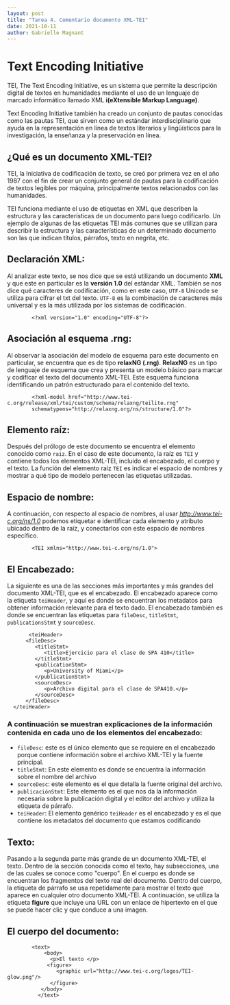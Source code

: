 ```yaml
---
layout: post
title: "Tarea 4. Comentario documento XML-TEI"
date: 2021-10-11
author: Gabrielle Magnant 
---
```

# Text Encoding Initiative

TEI, The Text Encoding Initiative, es un sistema que permite la descripción digital de textos en humanidades mediante el uso de un lenguaje de marcado informático llamado XML **i(eXtensible Markup Language)**.

Text Encoding Initiative también ha creado un conjunto de pautas conocidas como las pautas TEI, que sirven como un estándar interdisciplinario que ayuda en la representación en línea de textos literarios y lingüísticos para la investigación, la enseñanza y la preservación en línea.

## ¿Qué es un documento XML-TEI?
TEI, la Iniciativa de codificación de texto, se creó por primera vez en el año 1987 con el fin de crear un conjunto general de pautas para la codificación de textos legibles por máquina, principalmente textos relacionados con las humanidades.

TEI funciona mediante el uso de etiquetas en XML que describen la estructura y las características de un documento para luego codificarlo. Un ejemplo de algunas de las etiquetas TEI más comunes que se utilizan para describir la estructura y las características de un determinado documento son las que indican títulos, párrafos, texto en negrita, etc.

## Declaración XML:
Al analizar este texto, se nos dice que se está utilizando un documento **XML** y que este en particular es la **versión 1.0** del estándar XML. También se nos dice qué caracteres de codificación, como en este caso, `UTF-8` Unicode se utiliza para cifrar el txt del texto. `UTF-8` es la combinación de caracteres más universal y es la más utilizada por los sistemas de codificación.
```
        <?xml version="1.0" encoding="UTF-8"?>
 ```
 
## Asociación al esquema .rng:

Al observar la asociación del modelo de esquema para este documento en particular, se encuentra que es de tipo **relaxNG (.rng)**. **RelaxNG** es un tipo de lenguaje de esquema que crea y presenta un modelo básico para marcar y codificar el texto del documento XML-TEI. Este esquema funciona identificando un patrón estructurado para el contenido del texto.
```
        <?xml-model href="http://www.tei-c.org/release/xml/tei/custom/schema/relaxng/teilite.rng" 
        schematypens="http://relaxng.org/ns/structure/1.0"?>
```   

## Elemento raíz:
Después del prólogo de este documento se encuentra el elemento conocido como `raiz`. En el caso de este documento, la raíz es `TEI` y contiene todos los elementos XML-TEI, incluido el encabezado, el cuerpo y el texto. La función del elemento raíz `TEI` es indicar el espacio de nombres y mostrar a qué tipo de modelo pertenecen las etiquetas utilizadas.

## Espacio de nombre:
A continuación, con respecto al espacio de nombres, al usar *http://www.tei-c.org/ns/1.0* podemos etiquetar e identificar cada elemento y atributo ubicado dentro de la raíz, y conectarlos con este espacio de nombres específico.
```
        <TEI xmlns="http://www.tei-c.org/ns/1.0">
```

## El Encabezado:
La siguiente es una de las secciones más importantes y más grandes del documento XML-TEI, que es el encabezado. El encabezado aparece como la etiqueta `teiHeader`, y aquí es donde se encuentran los metadatos para obtener información relevante para el texto dado. El encabezado también es donde se encuentran las etiquetas para `fileDesc`, `titleStmt`, `publicationsStmt` y `sourceDesc`.
``` 
       <teiHeader>
      <fileDesc>
         <titleStmt>
            <title>Ejercicio para el clase de SPA 410</title>
         </titleStmt>
         <publicationStmt>
            <p>University of Miami</p>        
         </publicationStmt>
         <sourceDesc>
            <p>Archivo digital para el clase de SPA410.</p>
         </sourceDesc>
      </fileDesc>
  </teiHeader>
```      

### A continuación se muestran explicaciones de la información contenida en cada uno de los elementos del encabezado:

- `fileDesc`: este es el único elemento que se requiere en el encabezado porque contiene información sobre el archivo XML-TEI y la fuente principal.
- `titleStmt`: En este elemento es donde se encuentra la información sobre el nombre del archivo
- `sourceDesc`: este elemento es el que detalla la fuente original del archivo.
- `publicaciónStmt`: Este elemento es el que nos da la información necesaria sobre la publicación digital y el editor del archivo y utiliza la etiqueta de párrafo.
- `teiHeader`: El elemento genérico `teiHeader` es el encabezado y es el que contiene los metadatos del documento que estamos codificando

## Texto:

Pasando a la segunda parte más grande de un documento XML-TEI, el texto. Dentro de la sección conocida como el texto, hay subsecciones, una de las cuales se conoce como "cuerpo". En el cuerpo es donde se encuentran los fragmentos del texto real del documento. Dentro del cuerpo, la etiqueta de párrafo se usa repetidamente para mostrar el texto que aparece en cualquier otro documento XML-TEI. A continuación, se utiliza la etiqueta **figure** que incluye una URL con un enlace de hipertexto en el que se puede hacer clic y que conduce a una imagen.


## El cuerpo del documento:
```
        <text>
            <body>
              <p>El texto </p>
             <figure>
                <graphic url="http://www.tei-c.org/logos/TEI-glow.png"/>
              </figure>
           </body>
          </text>
  ```
                        
